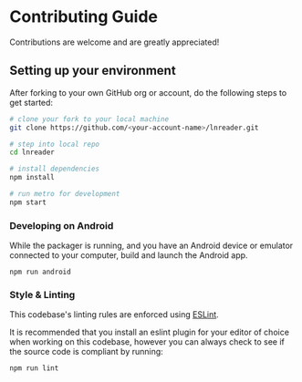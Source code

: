 # Contributing Guide

Contributions are welcome and are greatly appreciated!

## Setting up your environment

After forking to your own GitHub org or account, do the following steps to get started:

```bash
# clone your fork to your local machine
git clone https://github.com/<your-account-name>/lnreader.git

# step into local repo
cd lnreader

# install dependencies
npm install

# run metro for development
npm start
```

### Developing on Android

While the packager is running, and you have an Android device or emulator connected to your computer, build and launch the Android app.

```
npm run android
```

### Style & Linting

This codebase's linting rules are enforced using [ESLint](http://eslint.org/).

It is recommended that you install an eslint plugin for your editor of choice when working on this
codebase, however you can always check to see if the source code is compliant by running:

```bash
npm run lint
```

